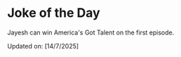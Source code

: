 # Joke of the Day

<!-- #joke -->
Jayesh can win America's Got Talent on the first episode.

Updated on: [14/7/2025]
<!-- #jokeEnd -->